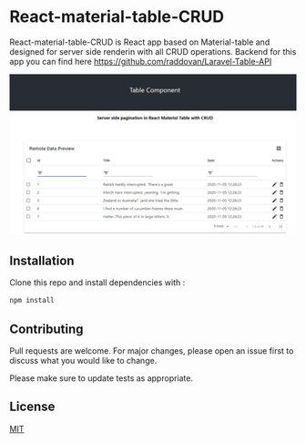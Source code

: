 # React-material-table-CRUD

React-material-table-CRUD is React app based on Material-table and designed for server side renderin with all CRUD operations.
Backend for this app you can find here https://github.com/raddovan/Laravel-Table-API

![Image](https://github.com/raddovan/React-material-table-CRUD/blob/main/image.png)


## Installation

Clone this repo and install dependencies with :
 
 ```bash
 npm install
 ```


## Contributing
Pull requests are welcome. For major changes, please open an issue first to discuss what you would like to change.

Please make sure to update tests as appropriate.

## License
[MIT](https://choosealicense.com/licenses/mit/)
